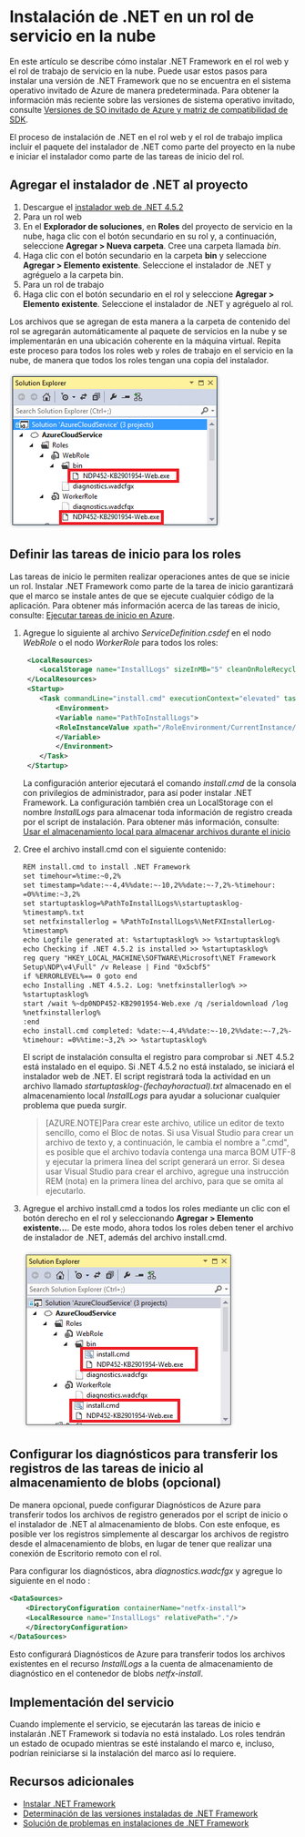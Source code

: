<properties
   pageTitle="Instalación de .NET en un rol de servicio en la nube"
   description="En este artículo se describe cómo instalar manualmente .NET Framework en el rol web y el rol de trabajo del servicio en la nube"
   services="cloud-services"
   documentationCenter=".net"
   authors="sbtron"
   manager="timlt"
   editor=""/>

<tags
   ms.service="cloud-services"
   ms.devlang="dotnet"
   ms.topic="article"
   ms.tgt_pltfrm="na"
   ms.workload="na"
   ms.date="04/23/2015"
   ms.author="saurabh"/>

# Instalación de .NET en un rol de servicio en la nube 

En este artículo se describe cómo instalar .NET Framework en el rol web y el rol de trabajo de servicio en la nube. Puede usar estos pasos para instalar una versión de .NET Framework que no se encuentra en el sistema operativo invitado de Azure de manera predeterminada. Para obtener la información más reciente sobre las versiones de sistema operativo invitado, consulte [Versiones de SO invitado de Azure y matriz de compatibilidad de SDK](cloud-services-guestos-update-matrix.md).

El proceso de instalación de .NET en el rol web y el rol de trabajo implica incluir el paquete del instalador de .NET como parte del proyecto en la nube e iniciar el instalador como parte de las tareas de inicio del rol.

## Agregar el instalador de .NET al proyecto
1. Descargue el [instalador web de .NET 4.5.2](http://www.microsoft.com/es-es/download/details.aspx?id=42643)
2. Para un rol web
  1. En el **Explorador de soluciones**, en **Roles** del proyecto de servicio en la nube, haga clic con el botón secundario en su rol y, a continuación, seleccione **Agregar \> Nueva carpeta**. Cree una carpeta llamada *bin*.
  2. Haga clic con el botón secundario en la carpeta **bin** y seleccione **Agregar \> Elemento existente**. Seleccione el instalador de .NET y agréguelo a la carpeta bin.
3. Para un rol de trabajo
  1. Haga clic con el botón secundario en el rol y seleccione **Agregar \> Elemento existente**. Seleccione el instalador de .NET y agréguelo al rol. 

Los archivos que se agregan de esta manera a la carpeta de contenido del rol se agregarán automáticamente al paquete de servicios en la nube y se implementarán en una ubicación coherente en la máquina virtual. Repita este proceso para todos los roles web y roles de trabajo en el servicio en la nube, de manera que todos los roles tengan una copia del instalador.

![Contenidos de rol con archivos de instalador][1]

## Definir las tareas de inicio para los roles
Las tareas de inicio le permiten realizar operaciones antes de que se inicie un rol. Instalar .NET Framework como parte de la tarea de inicio garantizará que el marco se instale antes de que se ejecute cualquier código de la aplicación. Para obtener más información acerca de las tareas de inicio, consulte: [Ejecutar tareas de inicio en Azure](https://msdn.microsoft.com/library/azure/hh180155.aspx).

1. Agregue lo siguiente al archivo *ServiceDefinition.csdef* en el nodo *WebRole* o el nodo *WorkerRole* para todos los roles:
	
	```xml
	 <LocalResources>
	    <LocalStorage name="InstallLogs" sizeInMB="5" cleanOnRoleRecycle="false" />
	 </LocalResources>
	 <Startup>
	    <Task commandLine="install.cmd" executionContext="elevated" taskType="simple">
	        <Environment>
	        <Variable name="PathToInstallLogs">
	        <RoleInstanceValue xpath="/RoleEnvironment/CurrentInstance/LocalResources/LocalResource[@name='InstallLogs']/@path" />
	        </Variable>
	        </Environment>
	    </Task>
	 </Startup>
	```

	La configuración anterior ejecutará el comando *install.cmd* de la consola con privilegios de administrador, para así poder instalar .NET Framework. La configuración también crea un LocalStorage con el nombre *InstallLogs* para almacenar toda información de registro creada por el script de instalación. Para obtener más información, consulte: [Usar el almacenamiento local para almacenar archivos durante el inicio](https://msdn.microsoft.com/library/azure/hh974419.aspx)

2. Cree el archivo install.cmd con el siguiente contenido:

	```
	REM install.cmd to install .NET Framework
	set timehour=%time:~0,2%
	set timestamp=%date:~-4,4%%date:~-10,2%%date:~-7,2%-%timehour: =0%%time:~3,2%
	set startuptasklog=%PathToInstallLogs%\startuptasklog-%timestamp%.txt
	set netfxinstallerlog = %PathToInstallLogs%\NetFXInstallerLog-%timestamp%
	echo Logfile generated at: %startuptasklog% >> %startuptasklog%
	echo Checking if .NET 4.5.2 is installed >> %startuptasklog%
	reg query "HKEY_LOCAL_MACHINE\SOFTWARE\Microsoft\NET Framework Setup\NDP\v4\Full" /v Release | Find "0x5cbf5"
	if %ERRORLEVEL%== 0 goto end
	echo Installing .NET 4.5.2. Log: %netfxinstallerlog% >> %startuptasklog%
	start /wait %~dp0NDP452-KB2901954-Web.exe /q /serialdownload /log %netfxinstallerlog%
	:end
	echo install.cmd completed: %date:~-4,4%%date:~-10,2%%date:~-7,2%-%timehour: =0%%time:~3,2% >> %startuptasklog%
	```

	El script de instalación consulta el registro para comprobar si .NET 4.5.2 está instalado en el equipo. Si .NET 4.5.2 no está instalado, se iniciará el instalador web de .NET. El script registrará toda la actividad en un archivo llamado *startuptasklog-\(fechayhoractual\).txt* almacenado en el almacenamiento local *InstallLogs* para ayudar a solucionar cualquier problema que pueda surgir.

	> [AZURE.NOTE]Para crear este archivo, utilice un editor de texto sencillo, como el Bloc de notas. Si usa Visual Studio para crear un archivo de texto y, a continuación, le cambia el nombre a ".cmd", es posible que el archivo todavía contenga una marca BOM UTF-8 y ejecutar la primera línea del script generará un error. Si desea usar Visual Studio para crear el archivo, agregue una instrucción REM \(nota\) en la primera línea del archivo, para que se omita al ejecutarlo.
      
3. Agregue el archivo install.cmd a todos los roles mediante un clic con el botón derecho en el rol y seleccionando **Agregar \> Elemento existente...**. De este modo, ahora todos los roles deben tener el archivo de instalador de .NET, además del archivo install.cmd.
	
	![Contenidos de rol con todos los archivos][2]

## Configurar los diagnósticos para transferir los registros de las tareas de inicio al almacenamiento de blobs \(opcional\)
De manera opcional, puede configurar Diagnósticos de Azure para transferir todos los archivos de registro generados por el script de inicio o el instalador de .NET al almacenamiento de blobs. Con este enfoque, es posible ver los registros simplemente al descargar los archivos de registro desde el almacenamiento de blobs, en lugar de tener que realizar una conexión de Escritorio remoto con el rol.

Para configurar los diagnósticos, abra *diagnostics.wadcfgx* y agregue lo siguiente en el nodo *<Directories>*:

```xml 
<DataSources>
    <DirectoryConfiguration containerName="netfx-install">
    <LocalResource name="InstallLogs" relativePath="."/>
    </DirectoryConfiguration>
</DataSources>
```

Esto configurará Diagnósticos de Azure para transferir todos los archivos existentes en el recurso *InstallLogs* a la cuenta de almacenamiento de diagnóstico en el contenedor de blobs *netfx-install*.

## Implementación del servicio 
Cuando implemente el servicio, se ejecutarán las tareas de inicio e instalarán .NET Framework si todavía no está instalado. Los roles tendrán un estado de ocupado mientras se esté instalando el marco e, incluso, podrían reiniciarse si la instalación del marco así lo requiere.


## Recursos adicionales

- [Instalar .NET Framework][]
- [Determinación de las versiones instaladas de .NET Framework][]
- [Solución de problemas en instalaciones de .NET Framework][]

[Determinación de las versiones instaladas de .NET Framework]: https://msdn.microsoft.com/library/hh925568.aspx
[Instalar .NET Framework]: https://msdn.microsoft.com/library/5a4x27ek.aspx
[Solución de problemas en instalaciones de .NET Framework]: https://msdn.microsoft.com/library/hh925569.aspx

<!--Image references-->
[1]: ./media/cloud-services-dotnet-install-dotnet/rolecontentwithinstallerfiles.png
[2]: ./media/cloud-services-dotnet-install-dotnet/rolecontentwithallfiles.png


<!--HONumber=52-->
